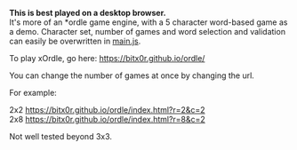 **This is best played on a desktop browser.**\
It's more of an \*ordle game engine, with a 5 character word-based game as a demo.
Character set, number of games and word selection and validation can easily be overwritten in [main.js](main.js).

To play xOrdle, go here: https://bitx0r.github.io/ordle/

You can change the number of games at once by changing the url.

For example:

2x2 https://bitx0r.github.io/ordle/index.html?r=2&c=2 \
2x8 https://bitx0r.github.io/ordle/index.html?r=8&c=2

Not well tested beyond 3x3.

